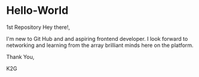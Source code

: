 # Hello-World
1st Repository
Hey there!,

I'm new to Git Hub and and aspiring frontend developer. I look forward to networking and learning from the array brilliant minds here on the platform.

Thank You,

K2G
